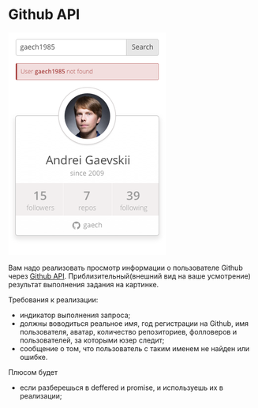 # Github API

![Github](card.png)

Вам надо реализовать просмотр информации о пользователе Github через [Github API](https://developer.github.com/v3/). Приблизительный(внешний вид на ваше усмотрение) результат выполнения задания на картинке.

Требования к реализации:
- индикатор выполнения запроса;
- должны воводиться реальное имя, год регистрации на Github, имя пользователя, аватар, количество репозиториев, фолловеров и пользователей, за которыми юзер следит;
- сообщение о том, что пользователь с таким именем не найден или ошибке.

Плюсом будет
- если разберешься в deffered и promise, и используешь их в реализации;
